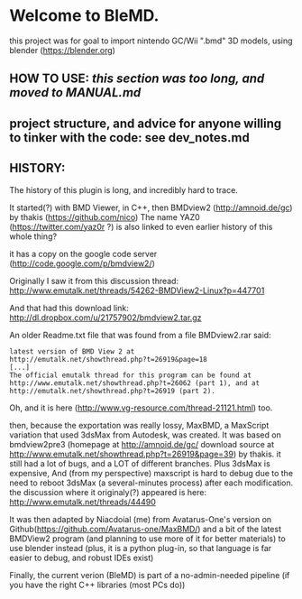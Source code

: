 # Welcome to BleMD.
this project was for goal to import nintendo GC/Wii ".bmd" 3D models,
using blender (https://blender.org)

## HOW TO USE: *this section was too long, and moved to MANUAL.md*

## project structure, and advice for anyone willing to tinker with the code: see dev_notes.md

## HISTORY:
The history of this plugin is long, and incredibly hard to trace.

It started(?) with BMD Viewer, in C++, then BMDview2 (http://amnoid.de/gc) by thakis (https://github.com/nico)
The name YAZ0 (https://twitter.com/yaz0r ?) is also linked to even earlier history of this whole thing?

it has a copy on the google code server (http://code.google.com/p/bmdview2/)

Originally I saw it from this discussion thread:
http://www.emutalk.net/threads/54262-BMDView2-Linux?p=447701

And that had this download link:
http://dl.dropbox.com/u/21757902/bmdview2.tar.gz

An older Readme.txt file that was found from a file BMDview2.rar said:
```
latest version of BMD View 2 at
http://emutalk.net/showthread.php?t=26919&page=18
[...]
The official emutalk thread for this program can be found at
http://www.emutalk.net/showthread.php?t=26062 (part 1), and at
http://emutalk.net/showthread.php?t=26919 (part 2).
```
Oh, and it is here (http://www.vg-resource.com/thread-21121.html) too.

then, because the exportation was really lossy, MaxBMD, a MaxScript variation that used 3dsMax from Autodesk, was created.
It was based on bmdview2pre3 (homepage at http://amnoid.de/gc/ download source at http://www.emutalk.net/showthread.php?t=26919&page=39) by thakis.
it still had a lot of bugs, and a LOT of different branches. Plus 3dsMax is expensive, And (from my perspective) maxscript is hard to debug due to the need to reboot 3dsMax (a several-minutes process) after each modification.
the discussion where it originaly(?) appeared is here: http://www.emutalk.net/threads/44490

It was then adapted by Niacdoial (me) from Avatarus-One's version on Github(https://github.com/Avatarus-one/MaxBMD/)
and a bit of the latest BMDView2 program (and planning to use more of it for better materials)
to use blender instead (plus, it is a python plug-in, so that language is far easier to debug, and robust IDEs exist)

Finally, the current verion (BleMD) is part of a no-admin-needed pipeline (if you have the right C++ libraries (most PCs do))
